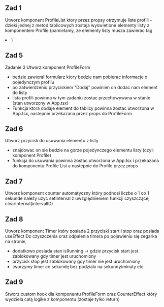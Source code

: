 ## Zad 1

Utworz komponent ProfileList ktory przez propsy otrzymuje liste profili - dzieki jednej z metod tablicowych zostaja wyswietlone elementy listy z komponentem Profile (pamietamy, ze elementy listy musza zawierac tag <li>)

## Zad 5

Zadanie 3
Utworz komponent ProfileForm

- bedzie zawieral formularz ktory bedzie nam pobierac informacje o pojedynczym profilu
- po zatwierdzeniu przyciskiem "Dodaj" powinien on dodac nam element do listy
- lista profili powinna w tym zadaniu zostac przechowywana w stanie (stan utworzony w App.tsx)
- Funkcja ktora dodaje element do tablicy powinna zostac utworzona w App.tsx, nastepnie przekazana przez props do ProfileForm

## Zad 6

Utworz przycisk do usuwania elementu z listy

- znajdowac on sie bedzie na gorze pojedynczego elementu listy (czyli komponent Profile)
- funkcja do usuwania powinna zostac utworzona w App.tsx i przekazana do komponentu Profile List a nastepnie do Profile przez props

## Zad 7

Utworz komponent counter automatyczny który podnosi liczbe o 1 co 1 sekunde
należy uzyc setInterval z uwzględnieniem funkcji czyszczącej clearInterval(intervalID)

## Zad 8

Utworz komponent Timer który posiada 2 przyciski start i stop oraz posiada useEffect Do czyszczenia oraz odpalenia timera po pojawieniu się zegarka na stronie,

- dodatkowo posiada stan isRunning -> gdzie przycisk start jest zablokowany gdy timer jest uruchomiony
- przycisk stop jest zablokowany gdy timer nie jest uruchomiony
- tworzymy timer co sekundę bez podzialu na sekundy/minuty etc

## Zad 9

Stworz custom hook dla komponentu ProfileForm oraz CounterEffect który wydziela całą logike z komponentu (zostaje tylko return)
